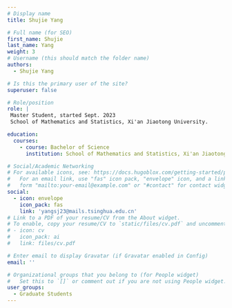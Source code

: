 ```yaml
---
# Display name
title: Shujie Yang

# Full name (for SEO)
first_name: Shujie 
last_name: Yang
weight: 3
# Username (this should match the folder name)
authors:
  - Shujie Yang

# Is this the primary user of the site?
superuser: false

# Role/position
role: |
 Master Student, started Sept. 2023
 School of Mathematics and Statistics, Xi'an Jiaotong University.

education:
  courses:
    - course: Bachelor of Science
      institution: School of Mathematics and Statistics, Xi'an Jiaotong University

# Social/Academic Networking
# For available icons, see: https://docs.hugoblox.com/getting-started/page-builder/#icons
#   For an email link, use "fas" icon pack, "envelope" icon, and a link in the
#   form "mailto:your-email@example.com" or "#contact" for contact widget.
social:
  - icon: envelope
    icon_pack: fas
    link: 'yangsj23@mails.tsinghua.edu.cn'
# Link to a PDF of your resume/CV from the About widget.
# To enable, copy your resume/CV to `static/files/cv.pdf` and uncomment the lines below.
# - icon: cv
#   icon_pack: ai
#   link: files/cv.pdf

# Enter email to display Gravatar (if Gravatar enabled in Config)
email: ''

# Organizational groups that you belong to (for People widget)
#   Set this to `[]` or comment out if you are not using People widget.
user_groups:
  - Graduate Students
---
```

